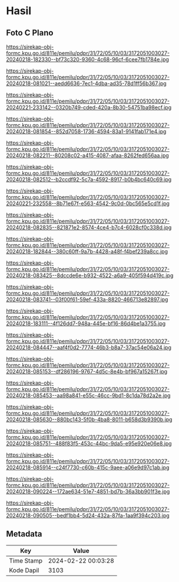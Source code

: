 # Hasil

## Foto C Plano

https://sirekap-obj-formc.kpu.go.id/811e/pemilu/pdpr/31/72/05/10/03/3172051003027-20240218-182330--bf73c320-9360-4c68-96cf-6cee7fb1784e.jpg

https://sirekap-obj-formc.kpu.go.id/811e/pemilu/pdpr/31/72/05/10/03/3172051003027-20240218-081021--aedd6636-7ec1-4dba-ad35-78d1ff56b367.jpg

https://sirekap-obj-formc.kpu.go.id/811e/pemilu/pdpr/31/72/05/10/03/3172051003027-20240221-233142--0320b749-cded-420a-8b30-54751ba98ecf.jpg

https://sirekap-obj-formc.kpu.go.id/811e/pemilu/pdpr/31/72/05/10/03/3172051003027-20240218-081854--852d7058-1736-4594-83a1-9141fab171e4.jpg

https://sirekap-obj-formc.kpu.go.id/811e/pemilu/pdpr/31/72/05/10/03/3172051003027-20240218-082211--80208c02-a415-4087-afaa-8262fed656aa.jpg

https://sirekap-obj-formc.kpu.go.id/811e/pemilu/pdpr/31/72/05/10/03/3172051003027-20240218-082512--b2ccdf92-5c7a-4592-8917-b0b4bc640c69.jpg

https://sirekap-obj-formc.kpu.go.id/811e/pemilu/pdpr/31/72/05/10/03/3172051003027-20240221-232558--8b71e67f-e563-4542-9c0d-0bc565e5cd1f.jpg

https://sirekap-obj-formc.kpu.go.id/811e/pemilu/pdpr/31/72/05/10/03/3172051003027-20240218-082835--821871e2-8574-4ce4-b7c4-6028cf0c338d.jpg

https://sirekap-obj-formc.kpu.go.id/811e/pemilu/pdpr/31/72/05/10/03/3172051003027-20240218-182844--380c60ff-9a7b-4428-a48f-f4bef239a8cc.jpg

https://sirekap-obj-formc.kpu.go.id/811e/pemilu/pdpr/31/72/05/10/03/3172051003027-20240218-083425--8dccde6e-b932-4522-a6a9-405f594d419c.jpg

https://sirekap-obj-formc.kpu.go.id/811e/pemilu/pdpr/31/72/05/10/03/3172051003027-20240218-083741--03f00f61-59ef-433a-8820-466713e82897.jpg

https://sirekap-obj-formc.kpu.go.id/811e/pemilu/pdpr/31/72/05/10/03/3172051003027-20240218-183111--4f126dd7-948a-445e-bf16-86d4be1a3755.jpg

https://sirekap-obj-formc.kpu.go.id/811e/pemilu/pdpr/31/72/05/10/03/3172051003027-20240218-084447--aaf4f0d2-7774-46b3-b8a7-37ac54e06a24.jpg

https://sirekap-obj-formc.kpu.go.id/811e/pemilu/pdpr/31/72/05/10/03/3172051003027-20240218-085153--df286196-9767-4d5c-8e4b-bf967a15267f.jpg

https://sirekap-obj-formc.kpu.go.id/811e/pemilu/pdpr/31/72/05/10/03/3172051003027-20240218-085453--aa98a841-e55c-46cc-9bd1-8c1da78d2a2e.jpg

https://sirekap-obj-formc.kpu.go.id/811e/pemilu/pdpr/31/72/05/10/03/3172051003027-20240218-085630--880bc143-5f0b-4ba8-8011-b658d3b9390b.jpg

https://sirekap-obj-formc.kpu.go.id/811e/pemilu/pdpr/31/72/05/10/03/3172051003027-20240218-085751--488f83f5-453c-44bc-9da5-e95e920e06e8.jpg

https://sirekap-obj-formc.kpu.go.id/811e/pemilu/pdpr/31/72/05/10/03/3172051003027-20240218-085914--c24f7730-c60b-415c-9aee-a06e9d97c1ab.jpg

https://sirekap-obj-formc.kpu.go.id/811e/pemilu/pdpr/31/72/05/10/03/3172051003027-20240218-090224--172ae634-51e7-4851-bd7b-36a3bb901f3e.jpg

https://sirekap-obj-formc.kpu.go.id/811e/pemilu/pdpr/31/72/05/10/03/3172051003027-20240218-090505--bedf1bb4-5d24-432a-87fa-1aa9f394c203.jpg


## Metadata

| Key        | Value               |
| ---------- | ------------------- |
| Time Stamp | 2024-02-22 00:03:28 |
| Kode Dapil | 3103                |



